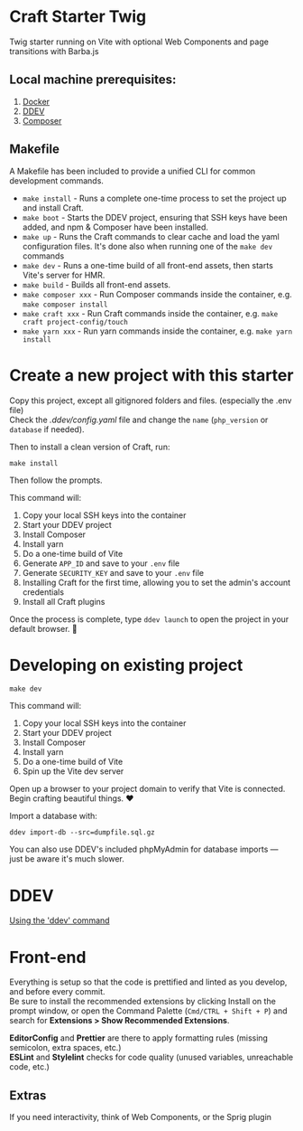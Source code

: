 # Craft Starter Twig

Twig starter running on Vite with optional Web Components and page transitions with Barba.js

## Local machine prerequisites:

1. [Docker](https://www.docker.com/)
2. [DDEV](https://ddev.readthedocs.io/)
3. [Composer](https://getcomposer.org/)

## Makefile

A Makefile has been included to provide a unified CLI for common development commands.

-   `make install` - Runs a complete one-time process to set the project up and install Craft.
-   `make boot` - Starts the DDEV project, ensuring that SSH keys have been added, and npm & Composer have been installed.
-   `make up` - Runs the Craft commands to clear cache and load the yaml configuration files. It's done also when running one of the `make dev` commands
-   `make dev` - Runs a one-time build of all front-end assets, then starts Vite's server for HMR.
-   `make build` - Builds all front-end assets.
-   `make composer xxx` - Run Composer commands inside the container, e.g. `make composer install`
-   `make craft xxx` - Run Craft commands inside the container, e.g. `make craft project-config/touch`
-   `make yarn xxx` - Run yarn commands inside the container, e.g. `make yarn install`

# Create a new project with this starter

Copy this project, except all gitignored folders and files. (especially the .env file)  
Check the _.ddev/config.yaml_ file and change the `name` (`php_version` or `database` if needed).

Then to install a clean version of Craft, run:

```shell
make install
```

Then follow the prompts.

This command will:

1. Copy your local SSH keys into the container
2. Start your DDEV project
3. Install Composer
4. Install yarn
5. Do a one-time build of Vite
6. Generate `APP_ID` and save to your `.env` file
7. Generate `SECURITY_KEY` and save to your `.env` file
8. Installing Craft for the first time, allowing you to set the admin's account credentials
9. Install all Craft plugins

Once the process is complete, type `ddev launch` to open the project in your default browser. 🚀

# Developing on existing project

```shell
make dev
```

This command will:

1. Copy your local SSH keys into the container
2. Start your DDEV project
3. Install Composer
4. Install yarn
5. Do a one-time build of Vite
6. Spin up the Vite dev server

Open up a browser to your project domain to verify that Vite is connected. Begin crafting beautiful things. ❤️

Import a database with:

```shell
ddev import-db --src=dumpfile.sql.gz
```

You can also use DDEV's included phpMyAdmin for database imports — just be aware it's much slower.

# DDEV

[Using the 'ddev' command](https://ddev.readthedocs.io/en/stable/users/basics/cli-usage/)

# Front-end

Everything is setup so that the code is prettified and linted as you develop, and before every commit.  
Be sure to install the recommended extensions by clicking Install on the prompt window, or open the Command Palette (`Cmd/CTRL + Shift + P`) and search for **Extensions > Show Recommended Extensions**.

**EditorConfig** and **Prettier** are there to apply formatting rules (missing semicolon, extra spaces, etc.)  
**ESLint** and **Stylelint** checks for code quality (unused variables, unreachable code, etc.)

## Extras

If you need interactivity, think of Web Components, or the Sprig plugin
